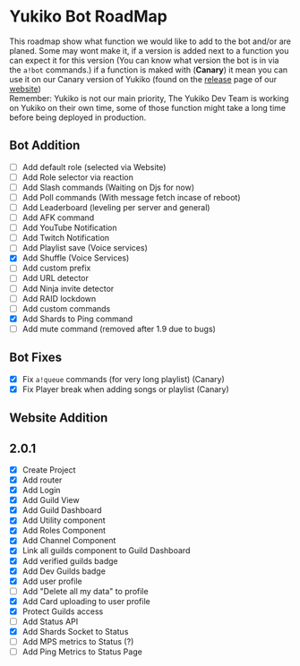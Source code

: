 # Yukiko Bot RoadMap
This roadmap show what function we would like to add to the bot and/or are planed. Some may wont make it, if a version is added next to a function you can expect it for this version (You can know what version the bot is in via the `a!bot` commands.) if a function is maked with (**Canary**) it mean you can use it on our Canary version of Yukiko (found on the [release](https://yukiko.app/release) page of our [website](https://Yukiko.app))  
Remember: Yukiko is not our main priority, The Yukiko Dev Team is working on Yukiko on their own time, some of those function might take a long time before being deployed in production.

## Bot Addition

- [ ] Add default role (selected via Website)
- [ ] Add Role selector via reaction
- [ ] Add Slash commands (Waiting on Djs for now)
- [ ] Add Poll commands (With message fetch incase of reboot)
- [ ] Add Leaderboard (leveling per server and general)
- [ ] Add AFK command
- [ ] Add YouTube Notification
- [ ] Add Twitch Notification
- [ ] Add Playlist save (Voice services)
- [x] Add Shuffle (Voice Services)
- [ ] Add custom prefix
- [ ] Add URL detector
- [ ] Add Ninja invite detector
- [ ] Add RAID lockdown
- [ ] Add custom commands
- [x] Add Shards to Ping command
- [ ] Add mute command (removed after 1.9 due to bugs)

## Bot Fixes
- [x] Fix `a!queue` commands (for very long playlist) (Canary)
- [x] Fix Player break when adding songs or playlist (Canary)

## Website Addition

## 2.0.1
- [x] Create Project
- [x] Add router
- [x] Add Login
- [x] Add Guild View
- [x] Add Guild Dashboard
- [x] Add Utility component
- [x] Add Roles Component
- [x] Add Channel Component
- [x] Link all guilds component to Guild Dashboard
- [x] Add verified guilds badge
- [x] Add Dev Guilds badge
- [x] Add user profile
- [ ] Add "Delete all my data" to profile
- [x] Add Card uploading to user profile
- [x] Protect Guilds access
- [ ] Add Status API
- [x] Add Shards Socket to Status
- [ ] Add MPS metrics to Status (?)
- [ ] Add Ping Metrics to Status Page

